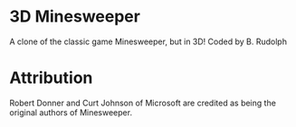 # 3D Minesweeper
A clone of the classic game Minesweeper, but in 3D!
Coded by B. Rudolph

# Attribution
Robert Donner and Curt Johnson of Microsoft are credited as being the original authors of Minesweeper.
